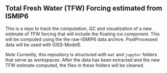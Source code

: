 ## Total Fresh Water (TFW) Forcing estimated from ISMIP6
This is a repo to track the computation, QC and visualization of a new estimate of TFW forcing that will include the floating ice component. This will be computed using the the raw-ISMIP6 data archive. PostProcessed data will be used with GISS-ModelE. 

*Note* Currently, this repository is structured with `mat` and `jupyter` folders that serve as workspaces. After the data has been extracted and the new TFW estimate computed, the files in these folders will be cleaned. 